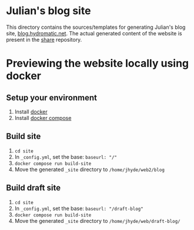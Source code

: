 # Julian's blog site

This directory contains the sources/templates for generating Julian's blog site,
[blog.hydromatic.net](https://blog.hydromatic.net/). The actual generated content of the website
is present in the [share](https://github.com/julianhyde/share) repository.

# Previewing the website locally using docker

## Setup your environment

1. Install [docker](https://docs.docker.com/install/)
2. Install [docker compose](https://docs.docker.com/compose/install/)

## Build site

1. `cd site`
2. In `_config.yml`, set the base: `baseurl: "/"`
3. `docker compose run build-site`
4. Move the generated `_site` directory to `/home/jhyde/web2/blog`

## Build draft site

1. `cd site`
2. In `_config.yml`, set the base: `baseurl: "/draft-blog"`
3. `docker compose run build-site`
4. Move the generated `_site` directory to `/home/jhyde/web/draft-blog/`
